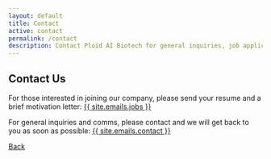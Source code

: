 ```yaml
---
layout: default
title: Contact
active: contact
permalink: /contact
description: Contact Ploid AI Biotech for general inquiries, job applications, and collaborations. Join us in leading the next wave of biotech innovation.
---
```


## Contact Us

For those interested in joining our company, please send your resume and a brief motivation letter: <a href="mailto:{{ site.emails.jobs }}" class="link-body-emphasis link-underline link-underline-opacity-0">{{ site.emails.jobs }}</a>

For general inquiries and comms, please contact and we will get back to you as soon as possible: <a href="mailto:{{ site.emails.contact }}" class="link-body-emphasis link-underline link-underline-opacity-0">{{ site.emails.contact }}</a>

<a href="/" class="link-body-emphasis link-underline link-underline-opacity-0">Back</a>
